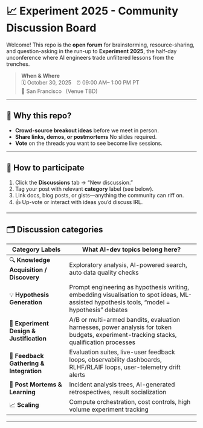 # 📈 Experiment 2025 - Community Discussion Board

Welcome! This repo is the **open forum** for brainstorming, resource-sharing, and question-asking in the run-up to **Experiment 2025**, the half-day unconference where AI engineers trade unfiltered lessons from the trenches.

> **When & Where**  
> 🗓 October 30, 2025  ⏰ 09:00 AM– 1:00 PM PT  
> 📍 San Francisco  (Venue TBD)

---

## 🎯 Why this repo?

* **Crowd-source breakout ideas** before we meet in person.  
* **Share links, demos, or postmortems** No slides required.  
* **Vote** on the threads you want to see become live sessions.
---

## 🚀 How to participate

1. Click the **Discussions** tab → “New discussion.”  
2. Tag your post with relevant **category** label (see below).  
3. Link docs, blog posts, or gists—anything the community can riff on.  
4. 👍 Up-vote or interact with ideas you’d discuss IRL.

---

## 🗂 Discussion categories

| Category Labels | What AI-dev topics belong here? |
|----------|----------|
| 🔍  **Knowledge Acquisition / Discovery** | Exploratory analysis, AI-powered search, auto data quality checks |
| 💡  **Hypothesis Generation** | Prompt engineering as hypothesis writing, embedding visualisation to spot ideas, ML-assisted hypothesis tools, “model = hypothesis” debates |
| 🧪  **Experiment Design & Justification** | A/B or multi-armed bandits, evaluation harnesses, power analysis for token budgets, experiment-tracking stacks, qualification processes |
| 🔄  **Feedback Gathering & Integration** | Evaluation suites, live-user feedback loops, observability dashboards, RLHF/RLAIF loops, user-telemetry drift alerts |
| 🔬  **Post Mortems & Learning** | Incident analysis trees, AI-generated retrospectives, result socialization |
| 📈  **Scaling** | Compute orchestration, cost controls, high volume experiment tracking |
---
